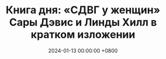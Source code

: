 ---
title: "Книга дня: «СДВГ у женщин» Сары Дэвис и Линды Хилл в кратком изложении"
description: >-
  Испытываете проблемы с концентрацией внимания и импульсивностью? Вы не одиноки. Познакомьтесь с комплексным руководством для женщин с СДВГ, которое раскрывает уникальные особенности этого состояния у женщин, часто игнорируемые из-за стереотипов. Книга предлагает проверенные стратегии, практические инструменты и поддержку для эффективного управления СДВГ и достижения успеха в повседневной жизни.
date: 2024-01-13 00:00:00 +0800
categories: [Мышление, Конспекты-книг]
tags:
  [
    сдвг-у-женщин,
    женский-сдвг,
    сара-дэвис,
    линда-хилл,
    синдром-дефицита-внимания,
    гиперактивность,
    женское-ментальное-здоровье,
    психология-женщин,
    управление-вниманием,
    практические-стратегии,
    преодоление-трудностей,
    самопомощь,
    нейроразнообразие,
    женская-психология,
    когнитивные-стратегии,
    тайм-менеджмент,
    организационные-навыки,
    эмоциональная-регуляция,
    взрослый-сдвг
  ]
image: 
alt: 'Книга дня: «СДВГ у женщин» Сары Дэвис и Линды Хилл в кратком изложении'
fallback:
  -
  # Replace with the URL of your backup image
  -
  # Replace with the URL of your backup image
---